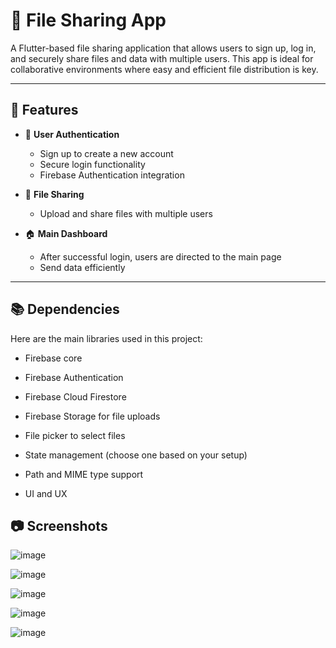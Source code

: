 # 📁 File Sharing App

A Flutter-based file sharing application that allows users to sign up, log in, and securely share files and data with multiple users. This app is ideal for collaborative environments where easy and efficient file distribution is key.

---

## 🚀 Features

- 🔐 **User Authentication**
  - Sign up to create a new account
  - Secure login functionality
  - Firebase Authentication integration

- 📂 **File Sharing**
  - Upload and share files with multiple users
    
- 🏠 **Main Dashboard**
  - After successful login, users are directed to the main page
  - Send data efficiently

---

## 📚 Dependencies

Here are the main libraries used in this project:

  - Firebase core

  - Firebase Authentication
 
  - Firebase Cloud Firestore
 
  - Firebase Storage for file uploads
  
  - File picker to select files
  
  - State management (choose one based on your setup)
  
  - Path and MIME type support

  - UI and UX


 ## 📷 Screenshots

 ![image](https://github.com/user-attachments/assets/84137978-efec-4ab1-b568-5e63f78bc614)

 ![image](https://github.com/user-attachments/assets/17c2ef91-cef5-4b63-b46e-504f1c33ef19)

 ![image](https://github.com/user-attachments/assets/0e92bcd3-b457-48b8-a720-0d4378ea6966)

 ![image](https://github.com/user-attachments/assets/a87846bd-c5c2-4a35-9426-51ec9edd205f)

 ![image](https://github.com/user-attachments/assets/84761baf-a94f-4f00-b4db-94ee6ddcffd2)







